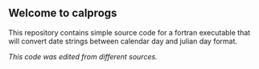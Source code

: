 ## Welcome to calprogs

This repository contains simple source code for a fortran executable that will convert date strings
between calendar day and julian day format. 

*This code was edited from different sources.*

